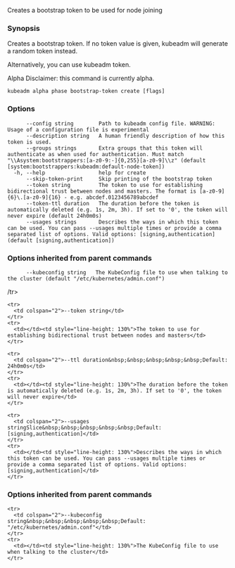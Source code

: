 
Creates a bootstrap token to be used for node joining

### Synopsis

Creates a bootstrap token. If no token value is given, kubeadm will generate a random token instead. 

Alternatively, you can use kubeadm token. 

Alpha Disclaimer: this command is currently alpha.

```
kubeadm alpha phase bootstrap-token create [flags]
```

### Options

```
      --config string        Path to kubeadm config file. WARNING: Usage of a configuration file is experimental
      --description string   A human friendly description of how this token is used.
      --groups strings       Extra groups that this token will authenticate as when used for authentication. Must match "\\Asystem:bootstrappers:[a-z0-9:-]{0,255}[a-z0-9]\\z" (default [system:bootstrappers:kubeadm:default-node-token])
  -h, --help                 help for create
      --skip-token-print     Skip printing of the bootstrap token
      --token string         The token to use for establishing bidirectional trust between nodes and masters. The format is [a-z0-9]{6}\.[a-z0-9]{16} - e.g. abcdef.0123456789abcdef
      --token-ttl duration   The duration before the token is automatically deleted (e.g. 1s, 2m, 3h). If set to '0', the token will never expire (default 24h0m0s)
      --usages strings       Describes the ways in which this token can be used. You can pass --usages multiple times or provide a comma separated list of options. Valid options: [signing,authentication] (default [signing,authentication])
```

### Options inherited from parent commands

```
      --kubeconfig string   The KubeConfig file to use when talking to the cluster (default "/etc/kubernetes/admin.conf")
```

/tr>

    <tr>
      <td colspan="2">--token string</td>
    </tr>
    <tr>
      <td></td><td style="line-height: 130%">The token to use for establishing bidirectional trust between nodes and masters</td>
    </tr>

    <tr>
      <td colspan="2">--ttl duration&nbsp;&nbsp;&nbsp;&nbsp;&nbsp;Default: 24h0m0s</td>
    </tr>
    <tr>
      <td></td><td style="line-height: 130%">The duration before the token is automatically deleted (e.g. 1s, 2m, 3h). If set to '0', the token will never expire</td>
    </tr>

    <tr>
      <td colspan="2">--usages stringSlice&nbsp;&nbsp;&nbsp;&nbsp;&nbsp;Default: [signing,authentication]</td>
    </tr>
    <tr>
      <td></td><td style="line-height: 130%">Describes the ways in which this token can be used. You can pass --usages multiple times or provide a comma separated list of options. Valid options: [signing,authentication]</td>
    </tr>

  </tbody>
</table>



### Options inherited from parent commands

<table style="width: 100%;">
  <colgroup>
    <col span="1" style="width: 10px;" />
    <col span="1" />
  </colgroup>
  <tbody>

    <tr>
      <td colspan="2">--kubeconfig string&nbsp;&nbsp;&nbsp;&nbsp;&nbsp;Default: "/etc/kubernetes/admin.conf"</td>
    </tr>
    <tr>
      <td></td><td style="line-height: 130%">The KubeConfig file to use when talking to the cluster</td>
    </tr>

  </tbody>
</table>



